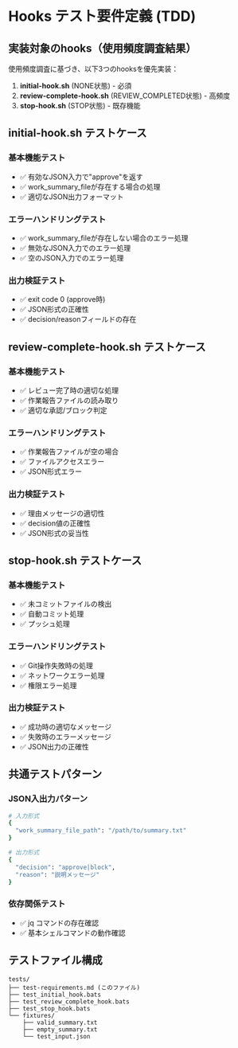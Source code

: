 # Hooks テスト要件定義 (TDD)

## 実装対象のhooks（使用頻度調査結果）

使用頻度調査に基づき、以下3つのhooksを優先実装：

1. **initial-hook.sh** (NONE状態) - 必須
2. **review-complete-hook.sh** (REVIEW_COMPLETED状態) - 高頻度
3. **stop-hook.sh** (STOP状態) - 既存機能

## initial-hook.sh テストケース

### 基本機能テスト
- ✅ 有効なJSON入力で"approve"を返す
- ✅ work_summary_fileが存在する場合の処理
- ✅ 適切なJSON出力フォーマット

### エラーハンドリングテスト
- ✅ work_summary_fileが存在しない場合のエラー処理
- ✅ 無効なJSON入力でのエラー処理
- ✅ 空のJSON入力でのエラー処理

### 出力検証テスト
- ✅ exit code 0 (approve時)
- ✅ JSON形式の正確性
- ✅ decision/reasonフィールドの存在

## review-complete-hook.sh テストケース

### 基本機能テスト
- ✅ レビュー完了時の適切な処理
- ✅ 作業報告ファイルの読み取り
- ✅ 適切な承認/ブロック判定

### エラーハンドリングテスト
- ✅ 作業報告ファイルが空の場合
- ✅ ファイルアクセスエラー
- ✅ JSON形式エラー

### 出力検証テスト
- ✅ 理由メッセージの適切性
- ✅ decision値の正確性
- ✅ JSON形式の妥当性

## stop-hook.sh テストケース

### 基本機能テスト
- ✅ 未コミットファイルの検出
- ✅ 自動コミット処理
- ✅ プッシュ処理

### エラーハンドリングテスト
- ✅ Git操作失敗時の処理
- ✅ ネットワークエラー処理
- ✅ 権限エラー処理

### 出力検証テスト
- ✅ 成功時の適切なメッセージ
- ✅ 失敗時のエラーメッセージ
- ✅ JSON出力の正確性

## 共通テストパターン

### JSON入出力パターン
```bash
# 入力形式
{
  "work_summary_file_path": "/path/to/summary.txt"
}

# 出力形式
{
  "decision": "approve|block",
  "reason": "説明メッセージ"
}
```

### 依存関係テスト
- ✅ jq コマンドの存在確認
- ✅ 基本シェルコマンドの動作確認

## テストファイル構成

```
tests/
├── test-requirements.md (このファイル)
├── test_initial_hook.bats
├── test_review_complete_hook.bats
├── test_stop_hook.bats
└── fixtures/
    ├── valid_summary.txt
    ├── empty_summary.txt
    └── test_input.json
```